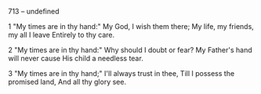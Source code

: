 713 – undefined


1
"My times are in thy hand:"
My God, I wish them there;
My life, my friends, my all I leave
Entirely to thy care.

2
"My times are in thy hand:"
Why should I doubt or fear?
My Father's hand will never cause
His child a needless tear.

3
"My times are in thy hand;"
I'll always trust in thee,
Till I possess the promised land,
And all thy glory see.
